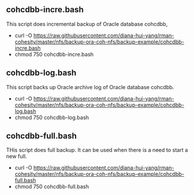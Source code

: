 ## cohcdbb-incre.bash
This script does incremental backup of Oracle database cohcdbb,

- curl -O https://raw.githubusercontent.com/diana-hui-yang/rman-cohesity/master/nfs/backup-ora-coh-nfs/backup-example/cohcdbb-incre.bash
- chmod 750 cohcdbb-incre.bash

## cohcdbb-log.bash
This script backs up Oracle archive log of Oracle database cohcdbb. 

- curl -O https://raw.githubusercontent.com/diana-hui-yang/rman-cohesity/master/nfs/backup-ora-coh-nfs/backup-example/cohcdbb-log.bash
- chmod 750 cohcdbb-log.bash

## cohcdbb-full.bash
THis script does full backup. It can be used when there is a need to start a new full.

- curl -O https://raw.githubusercontent.com/diana-hui-yang/rman-cohesity/master/nfs/backup-ora-coh-nfs/backup-example/cohcdbb-full.bash
- chmod 750 cohcdbb-full.bash
